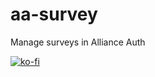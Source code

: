 # aa-survey
Manage surveys in Alliance Auth

[![ko-fi](https://ko-fi.com/img/githubbutton_sm.svg)](https://ko-fi.com/N4N8CL1BY)
